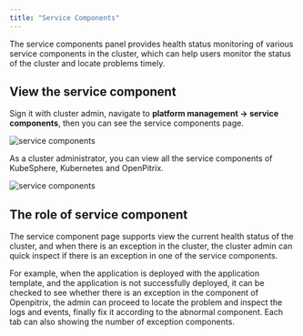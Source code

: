 ```yaml
---
title: "Service Components"
---
```


The service components panel provides health status monitoring of various service components in the cluster, which can help users monitor the status of the cluster and locate problems timely.

## View the service component

Sign it with cluster admin, navigate to **platform management → service components**, then you can see the service components page. 

![service components](/ae-components-en.png)

As a cluster administrator, you can view all the service components of KubeSphere, Kubernetes and OpenPitrix.

![service components](/ae-components-list-en.png)

## The role of service component

The service component page supports view the current health status of the cluster, and when there is an exception in the cluster, the cluster admin can quick inspect if there is an exception in one of the service components. 

For example, when the application is deployed with the application template, and the application is not successfully deployed, it can be checked to see whether there is an exception in the component of Openpitrix, the admin can proceed to locate the problem and inspect the logs and events, finally fix it according to the abnormal component. Each tab can also showing the number of exception components.